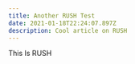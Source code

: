 ```yaml
---
title: Another RUSH Test
date: 2021-01-18T22:24:07.897Z
description: Cool article on RUSH
---
```

This Is RUSH